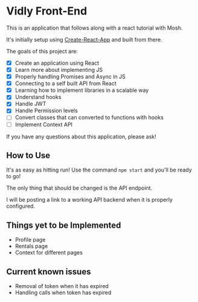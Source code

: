 # Vidly Front-End

This is an application that follows along with a react tutorial with Mosh.

It's initially setup using [Create-React-App](https://github.com/facebook/create-react-app) and built from there.

The goals of this project are:
- [x] Create an application using React
- [x] Learn more about implementing JS
- [x] Properly handling Promises and Async in JS
- [x] Connecting to a self built API from React
- [x] Learning how to implement libraries in a scalable way
- [x] Understand hooks
- [x] Handle JWT
- [x] Handle Permission levels
- [ ] Convert classes that can converted to functions with hooks
- [ ] Implement Context API

If you have any questions about this application, please ask!

## How to Use

It's as easy as hitting run! Use the command `npm start` and you'll be ready to go!

The only thing that should be changed is the API endpoint.

I will be posting a link to a working API backend when it is properly configured.

## Things yet to be Implemented

- Profile page
- Rentals page
- Context for different pages

## Current known issues

- Removal of token when it has expired
- Handling calls when token has expired
